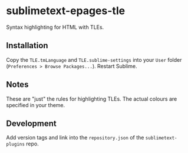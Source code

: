 # sublimetext-epages-tle

Syntax highlighting for HTML with TLEs.


## Installation

Copy the `TLE.tmLanguage` and `TLE.sublime-settings` into your `User` folder (`Preferences > Browse Packages...`). Restart Sublime.

## Notes

These are "just" the rules for highlighting TLEs. The actual colours are specified in your theme.

## Development

Add version tags and link into the `repository.json` of the `sublimetext-plugins` repo.

